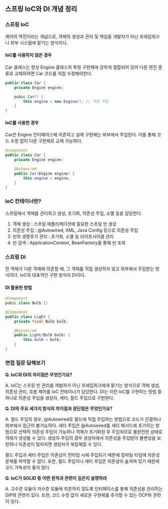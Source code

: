 ## 스프링 IoC와 DI 개념 정리

### 스프링 IoC

제어의 역전이라는 개념으로, 객체의 생성과 관리 및 책임을 개발자가 아닌 프레임워크나 외부 시스템에 맡기는 방식이다.

#### IoC를 사용하지 않은 경우

Car 클래스는 항상 Engine 클래스의 특정 구현체에 강하게 결합되어 있어 다른 엔진 종류로 교체하려면 Car 코드를 직접 수정해야한다.

```java
public class Car {
    private Engine engine;

    pubic Car() {
        this.engine = new Engine(); // 직접 주입
    }
}
```

#### IoC를 사용한 경우

Car은 Engine 인터페이스에 의존하고 실제 구현체는 외부에서 주입된다. 이를 통해 코드 수정 없이 다른 구현체로 교체 가능하다.

```java
@Component
public class Car {
    private Engine engine;

    @Autowired
    public Car(Engine engine) {
        this.engine = engine;
    }
}
```

### IoC 컨테이너란?

스프링에서 객체를 관리하고 생성, 초기화, 의존성 주입, 소멸 등을 담당한다.

1. 객체 생성 : 스프링 애플리케이션에 필요한 스프링 빈 생성
2. 의존성 주입 : @Autowired, XML, Java Config 등으로 의존성 주입
3. 빈의 생명주기 관리 : 초기화, 소멸 등 라이프사이클 관리
4. 빈 검색 : ApplicationContext, BeanFactory를 통해 빈 조회

### 스프링 DI

한 객체가 다른 객체에 의존할 때, 그 객체를 직접 생성하지 않고 외부에서 주입받는 방식이다.
IoC의 대표적인 구현 방식이 DI이다.

#### DI 활용한 방법

```java
@Component
pubic class Bulb {}

@Component
public class Light {
    private final Bulb bulb;

    @Autowired
    public Light(Bulb bulb) {
        this.bulb = bulb;
    }
}
```

### 면접 질문 답해보기

**Q. IoC와 DI의 차이점은 무엇인가요?**

A. IoC는 스프링 빈 관리를 개발자가 아닌 프레임워크에게 맡기는 방식으로 객체 생성, 의존성 관리, 흐름 제어를 IoC 컨테이너가 담당한다. DI는 이런 IoC를 구현하는 방법 중 하나로 의존성 주입을 생성자, 세터, 필드 주입으로 구현한다.

**Q. DI의 주요 세가지 방식의 차이점과 장단점은 무엇인가요?**

A. 필드 주입의 경우, @Autowired로 필드에 직접 주입하는 방법으로 코드가 간결하나 외부에서 접근이 불가능하다. 세터 주입은 @Autowired를 세터 메서드에 추가하는 방법으로 선택적 의존성 주입이 가능하나 객체가 초기화된 후 주입되므로 불완전한 상태로 객체가 생성될 수 있다. 생성자 주입의 경우 생성자에서 의존성을 주입받아 불변성을 보장하나 의존성이 많아지면 생성자가 복잡해질 수 있다.

필드 주입과 세터 주입은 의존성이 런타임 시에 주입되기 때문에 컴파일 타임에 의존성 문제를 파악할 수 없다. 또한, 필드 주입이나 세터 주입은 의존성이 숨겨져 있기 때문에 코드 가독성이 좋지 않다.

**Q. IoC가 SOLID 중 어떤 원칙과 관련이 깊은지 설명하라**

A. 고수준 모듈이 저수준 모듈에 의존하지 않도록 인터페이스를 통해 의존성을 관리하는 DIP와 관련이 있다. 또한, 코드 수정 없이 새로운 구현체를 추가할 수 있는 OCP와 관련이 있다.

